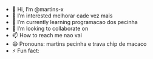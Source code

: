 - 👋 Hi, I’m @martins-x
- 👀 I’m interested melhorar cade vez mais
- 🌱 I’m currently learning programacao dos pecinha
- 💞️ I’m looking to collaborate on 
- 📫 How to reach me nao vai
- 😄 Pronouns: martins pecinha e trava chip de macaco
- ⚡ Fun fact: 

<!---
martins-x/martins-x is a ✨ special ✨ repository because its `README.md` (this file) appears on your GitHub profile.
You can click the Preview link to take a look at your changes.
--->
